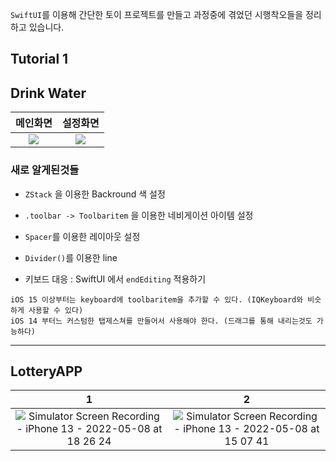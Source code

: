 `SwiftUI`를 이용해 간단한 토이 프로젝트를 만들고 과정중에 겪었던 시행착오들을 정리하고 있습니다.

## Tutorial 1


## Drink Water

| 메인화면 | 설정화면 |
| :-: | :-: |
| <img src =  https://user-images.githubusercontent.com/88618825/164960317-7b918b6f-1c33-4983-ba5b-05cbceb4cc0a.png size = "50%"> | <img src = https://user-images.githubusercontent.com/88618825/164960332-3a7e2bc9-dd3a-4aaf-b31f-8ae2d49b447d.png size = "50%"> |

### 새로 알게된것들

* `ZStack` 을 이용한 Backround 색 설정
* `.toolbar -> Toolbaritem` 을 이용한 네비게이션 아이템 설정
* `Spacer`를 이용한 레이아웃 설정
* `Divider()`를 이용한 line 


* 키보드 대응 : SwiftUI 에서 `endEditing` 적용하기
```
iOS 15 이상부터는 keyboard에 toolbaritem을 추가할 수 있다. (IQKeyboard와 비슷하게 사용할 수 있다)
iOS 14 부터느 커스텀한 탭제스쳐를 만들어서 사용해야 한다. (드래그를 통해 내리는것도 가능하다)
```

***

## LotteryAPP

| 1 | 2 |
| :-: | :-: |
| ![Simulator Screen Recording - iPhone 13 - 2022-05-08 at 18 26 24](https://user-images.githubusercontent.com/88618825/167290038-4881c04f-0e80-42b5-a060-5955aacc02ab.gif) | ![Simulator Screen Recording - iPhone 13 - 2022-05-08 at 15 07 41](https://user-images.githubusercontent.com/88618825/167284158-444b80f6-76a0-4649-ae28-37fa0c3b4766.gif) |

